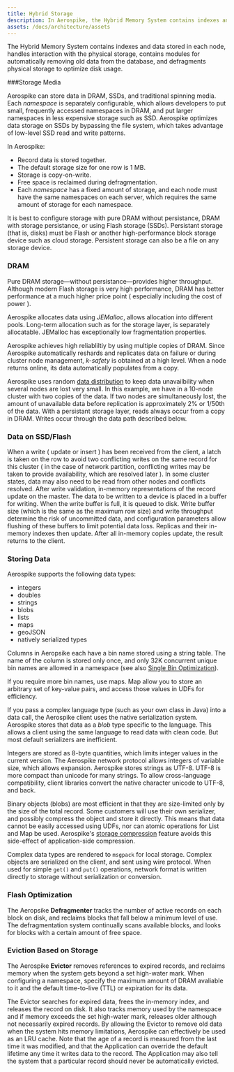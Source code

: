 ```yaml
---
title: Hybrid Storage
description: In Aerospike, the Hybrid Memory System contains indexes and data stored in each node, handles interaction with the physical storage, and contains modules for automatically removing old data from the database. 
assets: /docs/architecture/assets
---
```

The Hybrid Memory System contains indexes and data stored in each node, handles interaction with the physical storage, contains modules for automatically removing old data from the database, and defragments physical storage to optimize disk usage.

###Storage Media

Aerospike can store data in DRAM, SSDs, and traditional spinning media. Each *namespace* is separately configurable, which allows developers to put small, frequently accessed namespaces in DRAM, and put larger namespaces in less expensive storage such as SSD. Aerospike optimizes data storage on SSDs by bypassing the file system, which takes advantage of low-level SSD read and write patterns.

In Aerospike:

- Record data is stored together. 
- The default storage size for one row is 1 MB. 
- Storage is copy-on-write.
- Free space is reclaimed during defragmentation. 
- Each *namespace* has a fixed amount of storage, and each node must have the same namespaces on each server, which requires the same amount of storage for each namespace.

It is best to configure storage with pure DRAM without persistance, DRAM with storage persistance, or using Flash storage (SSDs). Persistant storage (that is, disks) must be Flash or another high-performance block storage device such as cloud storage. Persistent storage can also be a file on any storage device.

### DRAM

Pure DRAM storage&mdash;without persistance&mdash;provides higher throughput. Although modern Flash storage is very high performance, DRAM has better performance at a much higher price point ( especially including the cost of power ).

Aerospike allocates data using *JEMalloc*, allows allocation into different pools. Long-term allocation such as for the storage layer, is separately allocatable. JEMalloc has exceptionally low fragmentation properties.

Aerospike achieves high reliabliltiy by using multiple copies of DRAM. Since Aerospike automatically reshards and replicates data on failure or during cluster node management, _k-safety_ is obtained at a high level. When a node returns online, its data automatically populates from a copy.

Aerospike uses random [data distribution](/docs/architecture/data-distribution.html) to keep data unavailbility when several nodes are lost very small. In this example, we have in a 10-node cluster with two copies of the data. If two nodes are simultaneously lost, the amount of unavailable data before replication is approximately 2% or 1/50th of the data. With a persistant storage layer, reads always occur from a copy in  DRAM. Writes occur through the data path described below.

### Data on SSD/Flash

When a write ( update or insert ) has been received from the client, a latch is taken on the row to avoid two conflicting writes on the same record for this cluster ( in the case of network partition, conflicting writes may be taken to provide availability, which are resolved later ). In some cluster states, data may also need to be read from other nodes and conflicts resolved. After write validation, in-memory representations of the record update on the master. The data to be written to a device is placed in a buffer for writing. When the write buffer is full, it is queued to disk. Write buffer size (which is the same as the maximum row size) and write throughput determine the risk of uncommitted data, and configuration parameters allow flushing of these buffers to limit potential data loss. Replicas and their in-memory indexes then update. After all in-memory copies update, the result returns to the client. 

### Storing Data

Aerospike supports the following data types:

- integers
- doubles
- strings
- blobs
- lists
- maps
- geoJSON
- natively serialized types

Columns in Aeropsike each have a bin name stored using a string table. The name of the column is stored only once, and only 32K concurrent unique bin names are allowed in a namespace (see also [Single Bin Optimization](/docs/architecture/primary-index.html#single-bin-optimization)).

If you require more bin names, use maps. Map allow you to store an arbitrary set of key-value pairs, and access those values in UDFs for efficiency.

If you pass a complex language type (such as your own class in Java) into a data call, the Aerospike client uses the native serialization system. Aerospike stores that data as a _blob_ type specific to the language. This allows a client using the same language to read data with clean code. But most default serializers are inefficient.

Integers are stored as 8-byte quantities, which limits integer values in the current version. The Aerospike network protocol allows integers of variable size, which allows expansion. Aerospike stores strings as UTF-8. UTF-8 is more compact than unicode for many strings. To allow cross-language compatibility, client libraries convert the native character unicode to UTF-8, and back.

Binary objects (blobs) are most efficient in that they are size-limited only by the size of the total record. Some customers will use their own serializer, and possibly compress the object and store it directly. This means that data cannot be easily accessed using UDFs, nor can atomic operations for List and Map be used. Aerospike's [storage compression](/docs/operations/configure/namespace/storage/compression.html) feature avoids this side-effect of application-side compression.

Complex data types are rendered to `msgpack` for local storage. Complex objects are serialized on the client, and sent using wire protocol. When used for simple `get()` and `put()` operations, network format is written directly to storage without serialization or conversion.

### Flash Optimization

The Aeropsike **Defragmenter** tracks the number of active records on each block on disk, and reclaims blocks that fall below a minimum level of use. The defragmentation system continually scans available blocks, and looks for blocks with a certain amount of free space. 

### Eviction Based on Storage

The Aerospike **Evictor** removes references to expired records, and reclaims memory when the system gets beyond a set high-water mark. When configuring a namespace, specify the maximum amount of DRAM avaliable to it and the default time-to-live (TTL) or expiration for its data. 

The Evictor searches for expired data, frees the in-memory index, and releases the record on disk. It also tracks memory used by the namespace and if memory exceeds the set high-water mark, releases older although not necessarily expired records. By allowing the Evictor to remove old data when the system hits memory limitations, Aerospike can effectively be used as an LRU cache.
Note that the age of a record is measured from the last time it was modified, and that the Application can override the default lifetime any time it writes data to the record. The Application may also tell the system that a particular
record should never be automatically evicted.

